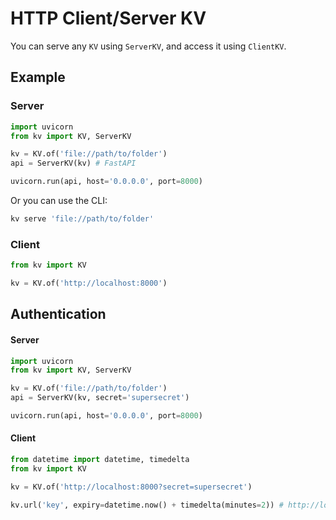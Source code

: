# HTTP Client/Server KV

You can serve any `KV` using `ServerKV`, and access it using `ClientKV`.

## Example

### Server

```python
import uvicorn
from kv import KV, ServerKV

kv = KV.of('file://path/to/folder')
api = ServerKV(kv) # FastAPI

uvicorn.run(api, host='0.0.0.0', port=8000)
```

Or you can use the CLI:

```bash
kv serve 'file://path/to/folder'
```

### Client

```python
from kv import KV

kv = KV.of('http://localhost:8000')
```

## Authentication

#### Server

```python
import uvicorn
from kv import KV, ServerKV

kv = KV.of('file://path/to/folder')
api = ServerKV(kv, secret='supersecret')

uvicorn.run(api, host='0.0.0.0', port=8000)
```

#### Client

```python
from datetime import datetime, timedelta
from kv import KV

kv = KV.of('http://localhost:8000?secret=supersecret')

kv.url('key', expiry=datetime.now() + timedelta(minutes=2)) # http://localhost:8000/item/key?token=<JWT>
```